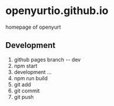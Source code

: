 # openyurtio.github.io
homepage of openyurt

## Development

1. github pages branch -- dev
2. npm start
3. development ...
4. npm run build
5. git add
6. git commit
7. git push

